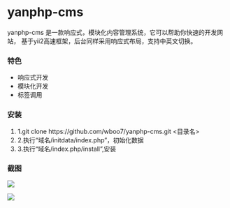 # yanphp-cms
yanphp-cms 是一款响应式，模块化内容管理系统，它可以帮助你快速的开发网站，
基于yii2高速框架，后台同样采用响应式布局，支持中英文切换。

<h3>特色</h3>
<ul>
<li>响应式开发</li>
<li>模块化开发</li>
<li>标签调用</li>
</ul>

<h3>安装</h3>
<ol>
   <li>1.git clone https://github.com/wboo7/yanphp-cms.git <目录名></li>
   <li>2.执行“域名/initdata/index.php”，初始化数据</li>
   <li>3.执行“域名/index.php/install”,安装</li>
</ol>
<h3>截图</h3>
<p><img src="https://github.com/wboo7/yanphp-cms/blob/master/statics/screenshot/s1.png"></p
<p><img src="https://github.com/wboo7/yanphp-cms/blob/master/statics/screenshot/s2.png"></p



